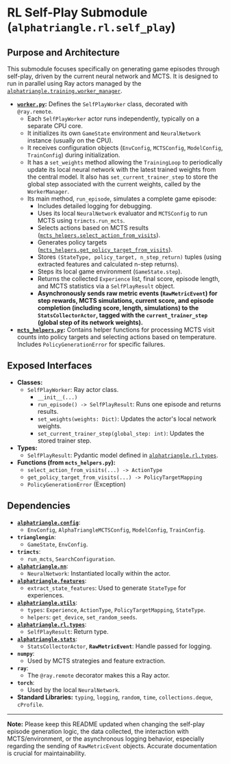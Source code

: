 
# RL Self-Play Submodule (`alphatriangle.rl.self_play`)

## Purpose and Architecture

This submodule focuses specifically on generating game episodes through self-play, driven by the current neural network and MCTS. It is designed to run in parallel using Ray actors managed by the [`alphatriangle.training.worker_manager`](../../training/worker_manager.py).

-   **[`worker.py`](worker.py):** Defines the `SelfPlayWorker` class, decorated with `@ray.remote`.
    -   Each `SelfPlayWorker` actor runs independently, typically on a separate CPU core.
    -   It initializes its own `GameState` environment and `NeuralNetwork` instance (usually on the CPU).
    -   It receives configuration objects (`EnvConfig`, `MCTSConfig`, `ModelConfig`, `TrainConfig`) during initialization.
    -   It has a `set_weights` method allowing the `TrainingLoop` to periodically update its local neural network with the latest trained weights from the central model. It also has `set_current_trainer_step` to store the global step associated with the current weights, called by the `WorkerManager`.
    -   Its main method, `run_episode`, simulates a complete game episode:
        -   Includes detailed logging for debugging.
        -   Uses its local `NeuralNetwork` evaluator and `MCTSConfig` to run MCTS using `trimcts.run_mcts`.
        -   Selects actions based on MCTS results ([`mcts_helpers.select_action_from_visits`](mcts_helpers.py)).
        -   Generates policy targets ([`mcts_helpers.get_policy_target_from_visits`](mcts_helpers.py)).
        -   Stores `(StateType, policy_target, n_step_return)` tuples (using extracted features and calculated n-step returns).
        -   Steps its local game environment (`GameState.step`).
        -   Returns the collected `Experience` list, final score, episode length, and MCTS statistics via a `SelfPlayResult` object.
        -   **Asynchronously sends raw metric events (`RawMetricEvent`) for step rewards, MCTS simulations, current score, and episode completion (including score, length, simulations) to the `StatsCollectorActor`, tagged with the `current_trainer_step` (global step of its network weights).**
-   **[`mcts_helpers.py`](mcts_helpers.py):** Contains helper functions for processing MCTS visit counts into policy targets and selecting actions based on temperature. Includes `PolicyGenerationError` for specific failures.

## Exposed Interfaces

-   **Classes:**
    -   `SelfPlayWorker`: Ray actor class.
        -   `__init__(...)`
        -   `run_episode() -> SelfPlayResult`: Runs one episode and returns results.
        -   `set_weights(weights: Dict)`: Updates the actor's local network weights.
        -   `set_current_trainer_step(global_step: int)`: Updates the stored trainer step.
-   **Types:**
    -   `SelfPlayResult`: Pydantic model defined in [`alphatriangle.rl.types`](../types.py).
-   **Functions (from `mcts_helpers.py`):**
    -   `select_action_from_visits(...) -> ActionType`
    -   `get_policy_target_from_visits(...) -> PolicyTargetMapping`
    -   `PolicyGenerationError` (Exception)

## Dependencies

-   **[`alphatriangle.config`](../../config/README.md)**:
    -   `EnvConfig`, `AlphaTriangleMCTSConfig`, `ModelConfig`, `TrainConfig`.
-   **`trianglengin`**:
    -   `GameState`, `EnvConfig`.
-   **`trimcts`**:
    -   `run_mcts`, `SearchConfiguration`.
-   **[`alphatriangle.nn`](../../nn/README.md)**:
    -   `NeuralNetwork`: Instantiated locally within the actor.
-   **[`alphatriangle.features`](../../features/README.md)**:
    -   `extract_state_features`: Used to generate `StateType` for experiences.
-   **[`alphatriangle.utils`](../../utils/README.md)**:
    -   `types`: `Experience`, `ActionType`, `PolicyTargetMapping`, `StateType`.
    -   `helpers`: `get_device`, `set_random_seeds`.
-   **[`alphatriangle.rl.types`](../types.py)**:
    -   `SelfPlayResult`: Return type.
-   **[`alphatriangle.stats`](../../stats/README.md)**:
    -   `StatsCollectorActor`, **`RawMetricEvent`**: Handle passed for logging.
-   **`numpy`**:
    -   Used by MCTS strategies and feature extraction.
-   **`ray`**:
    -   The `@ray.remote` decorator makes this a Ray actor.
-   **`torch`**:
    -   Used by the local `NeuralNetwork`.
-   **Standard Libraries:** `typing`, `logging`, `random`, `time`, `collections.deque`, `cProfile`.

---

**Note:** Please keep this README updated when changing the self-play episode generation logic, the data collected, the interaction with MCTS/environment, or the asynchronous logging behavior, especially regarding the sending of `RawMetricEvent` objects. Accurate documentation is crucial for maintainability.
